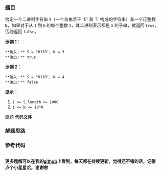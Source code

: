 ### 题目
给定一个二进制字符串 `S`（一个仅由若干 '0' 和 '1' 构成的字符串）和一个正整数 `N`，如果对于从 `1` 到 `N` 的每个整数
`X`，其二进制表示都是 `S` 的子串，就返回 `true`，否则返回 `false`。



**示例 1：**

    
    
    **输入：** S = "0110", N = 3
    **输出：** true
    

**示例 2：**

    
    
    **输入：** S = "0110", N = 4
    **输出：** false
    



**提示：**

  1. `1 <= S.length <= 1000`
  2. `1 <= N <= 10^9`

[原题](https://leetcode-cn.com/problems/binary-string-with-substrings-representing-1-to-n/)    **[代码文件]()**


### 解题思路




### 参考代码

```go


```




**更多题解可以在我的[github](https://github.com/LZH139/leetcode_Go)上看到，每天都在持续更新，觉得还不错的话，记得点个小星星哈，谢谢啦**
